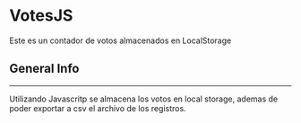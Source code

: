 # VotesJS
Este es un contador de votos almacenados en LocalStorage

## General Info
***
Utilizando Javascritp se almacena los votos en local storage, ademas de poder exportar a csv
el archivo de los registros.

